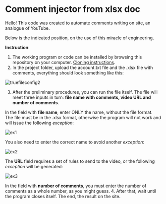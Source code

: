 # Comment injector from xlsx doc
Hello! This code was created to automate comments writing on site, an analogue of YouTube.

Below is the indicated position, on the use of this miracle of engineering.

**Instruction**:

1. The working program or code can be installed by browsing this repository on your computer. [Cloning instructions]( https://docs.github.com/en/repositories/creating-and-managing-repositories/cloning-a-repository).
2. In the project folder, upload the account.txt file and the .xlsx file with comments, everything should look something like this:

![truefileconfig2](https://user-images.githubusercontent.com/119446060/219869695-f9973c54-e718-4bd9-ab9e-047354a47d0a.png)

3. After the preliminary procedures, you can run the file itself. The file will meet three inputs in turn: **file name with comments, video URL and number of comments**.

In the field with **file name**, enter ONLY the name, without the file format. The file must be in the .xlsx format, otherwise the program will not work and will issue the following *exception*:

![ex1](https://user-images.githubusercontent.com/119446060/219870406-33c6bf09-98bd-48b5-baa6-f8c81d819c7b.png)

You also need to enter the correct name to avoid another *exception*:

![ex2](https://user-images.githubusercontent.com/119446060/219870599-19f56b43-2de7-4350-8029-fe9d79f5f9e6.png)


The **URL** field requires a set of rules to send to the video, or the following *exception* will be generated:

![ex3](https://user-images.githubusercontent.com/119446060/219870796-16b038dc-8691-4a68-83aa-37e402100722.png)

In the field with **number of comments**, you must enter the number of comments as a whole number, as you might guess.
4. After that, wait until the program closes itself. The end, the result on the site.
